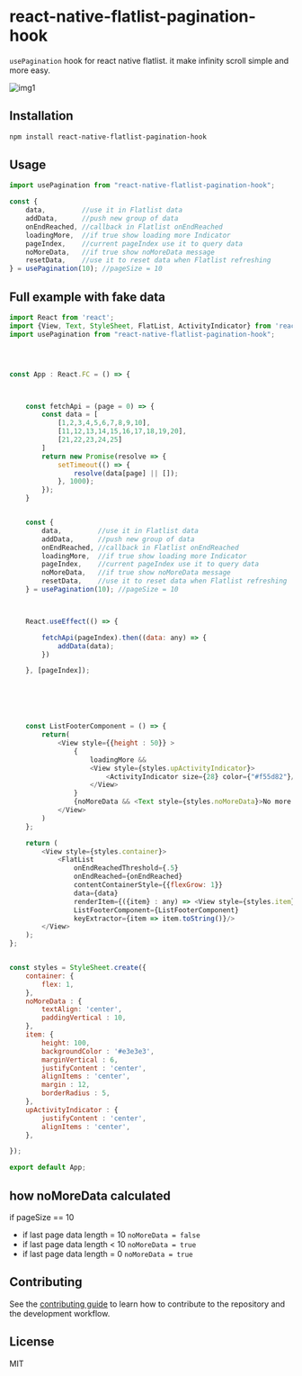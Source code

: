 # react-native-flatlist-pagination-hook
`usePagination` hook for react native flatlist. it make infinity scroll simple and more easy.

![img1](https://raw.githubusercontent.com/ahmedGaber93/react-native-flatlist-pagination-hook/master/doc/img1.gif)

## Installation

```sh
npm install react-native-flatlist-pagination-hook
```

## Usage

```js
import usePagination from "react-native-flatlist-pagination-hook";

const {
    data,         //use it in Flatlist data
    addData,      //push new group of data
    onEndReached, //callback in Flatlist onEndReached
    loadingMore,  //if true show loading more Indicator
    pageIndex,    //current pageIndex use it to query data
    noMoreData,   //if true show noMoreData message
    resetData,    //use it to reset data when Flatlist refreshing
} = usePagination(10); //pageSize = 10

```


## Full example with fake data

```js
import React from 'react';
import {View, Text, StyleSheet, FlatList, ActivityIndicator} from 'react-native';
import usePagination from "react-native-flatlist-pagination-hook";




const App : React.FC = () => {



    const fetchApi = (page = 0) => {
        const data = [
            [1,2,3,4,5,6,7,8,9,10],
            [11,12,13,14,15,16,17,18,19,20],
            [21,22,23,24,25]
        ]
        return new Promise(resolve => {
            setTimeout(() => {
                resolve(data[page] || []);
            }, 1000);
        });
    }


    const {
        data,         //use it in Flatlist data
        addData,      //push new group of data
        onEndReached, //callback in Flatlist onEndReached
        loadingMore,  //if true show loading more Indicator
        pageIndex,    //current pageIndex use it to query data
        noMoreData,   //if true show noMoreData message
        resetData,    //use it to reset data when Flatlist refreshing
    } = usePagination(10); //pageSize = 10



    React.useEffect(() => {

        fetchApi(pageIndex).then((data: any) => {
            addData(data);
        })

    }, [pageIndex]);






    const ListFooterComponent = () => {
        return(
            <View style={{height : 50}} >
                {
                    loadingMore &&
                    <View style={styles.upActivityIndicator}>
                        <ActivityIndicator size={28} color={"#f55d82"}/>
                    </View>
                }
                {noMoreData && <Text style={styles.noMoreData}>No more date</Text>}
            </View>
        )
    };

    return (
        <View style={styles.container}>
            <FlatList
                onEndReachedThreshold={.5}
                onEndReached={onEndReached}
                contentContainerStyle={{flexGrow: 1}}
                data={data}
                renderItem={({item} : any) => <View style={styles.item}><Text>item: {item}</Text></View>}
                ListFooterComponent={ListFooterComponent}
                keyExtractor={item => item.toString()}/>
        </View>
    );
};


const styles = StyleSheet.create({
    container: {
        flex: 1,
    },
    noMoreData : {
        textAlign: 'center',
        paddingVertical : 10,
    },
    item: {
        height: 100,
        backgroundColor : '#e3e3e3',
        marginVertical : 6,
        justifyContent : 'center',
        alignItems : 'center',
        margin : 12,
        borderRadius : 5,
    },
    upActivityIndicator : {
        justifyContent : 'center',
        alignItems : 'center',
    },

});

export default App;

```


## how noMoreData calculated
if pageSize == 10
* if last page data length = 10 `noMoreData = false`
* if last page data length < 10 `noMoreData = true`
* if last page data length = 0 `noMoreData = true`


## Contributing

See the [contributing guide](CONTRIBUTING.md) to learn how to contribute to the repository and the development workflow.

## License

MIT

